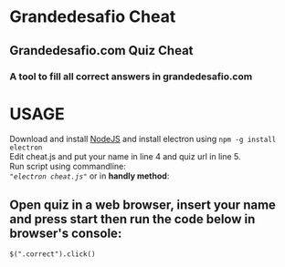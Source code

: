 # Grandedesafio Cheat
## Grandedesafio.com Quiz Cheat
### A tool to fill all correct answers in grandedesafio.com

# USAGE
Download and install <a href="https://nodejs.org/en/">NodeJS</a> and install electron using <code>npm -g install electron</code><br/>
Edit cheat.js and put your name in line 4 and quiz url in line 5.<br/>
Run script using commandline:<br/>
<i><code>"electron cheat.js"</code></i> or in <b>handly method</b>:
## Open quiz in a web browser, insert your name and press start then run the code below in browser's console:
<code>$(".correct").click()</code>

